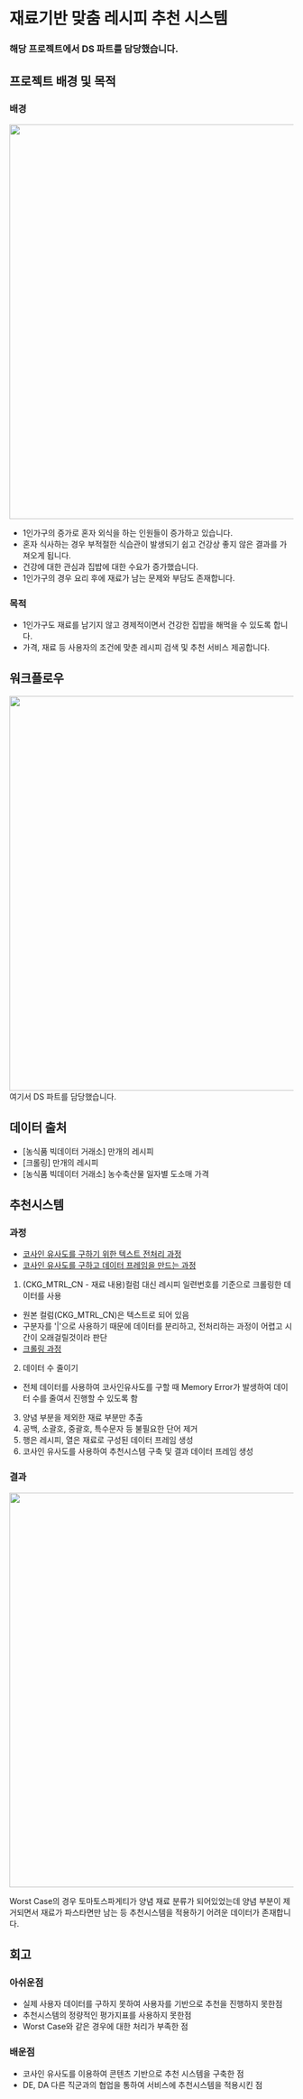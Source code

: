 # 재료기반 맞춤 레시피 추천 시스템
### 해당 프로젝트에서 DS 파트를 담당했습니다.


## 프로젝트 배경 및 목적
### 배경
<img width=700 src = "https://user-images.githubusercontent.com/60374463/196422065-814aeb5a-ba28-42d7-94dc-16fa262462ef.png">
<!--![image](https://user-images.githubusercontent.com/60374463/196422065-814aeb5a-ba28-42d7-94dc-16fa262462ef.png)-->

- 1인가구의 증가로 혼자 외식을 하는 인원들이 증가하고 있습니다.
- 혼자 식사하는 경우 부적절한 식습관이 발생되기 쉽고 건강상 좋지 않은 결과를 가져오게 됩니다.
- 건강에 대한 관심과 집밥에 대한 수요가 증가했습니다.
- 1인가구의 경우 요리 후에 재료가 남는 문제와 부담도 존재합니다.

### 목적
- 1인가구도 재료를 남기지 않고 경제적이면서 건강한 집밥을 해먹을 수 있도록 합니다.
- 가격, 재료 등 사용자의 조건에 맞춘 레시피 검색 및 추천 서비스 제공합니다.

## 워크플로우
<!--![image](https://user-images.githubusercontent.com/60374463/196422396-ad4e7895-1c09-4e09-96dc-488a87b69590.png)-->
<img width=700 src = "https://user-images.githubusercontent.com/60374463/196422396-ad4e7895-1c09-4e09-96dc-488a87b69590.png">
여기서 DS 파트를 담당했습니다.

## 데이터 출처
- [농식품 빅데이터 거래소] 만개의 레시피
- [크롤링] 만개의 레시피
- [농식품 빅데이터 거래소] 농수축산물 일자별 도소매 가격
## 추천시스템

### 과정
- [코사인 유사도를 구하기 위한 텍스트 전처리 과정](DS/recommendation_system/cosine_similarity_ingredient_preprocessing.ipynb)
- [코사인 유사도를 구하고 데이터 프레임을 만드는 과정](DS/recommendation_system/make_cosine_similarity.ipynb)
1. (CKG_MTRL_CN - 재료 내용)컬럼 대신 레시피 일련번호를 기준으로 크롤링한 데이터를 사용
  - 원본 컬럼(CKG_MTRL_CN)은 텍스트로 되어 있음
  - 구분자를 '|'으로 사용하기 때문에 데이터를 분리하고, 전처리하는 과정이 어렵고 시간이 오래걸릴것이라 판단
  - [크롤링 과정](DS/ingredient_crawling.py)
2. 데이터 수 줄이기
  - 전체 데이터를 사용하여 코사인유사도를 구할 때 Memory Error가 발생하여 데이터 수를 줄여서 진행할 수 있도록 함
3. 양념 부분을 제외한 재료 부분만 추출
4. 공백, 소괄호, 중괄호, 특수문자 등 불필요한 단어 제거
5. 행은 레시피, 열은 재료로 구성된 데이터 프레임 생성
6. 코사인 유사도를 사용하여 추천시스템 구축 및 결과 데이터 프레임 생성
### 결과
<!--![image](https://user-images.githubusercontent.com/60374463/196422584-91dc72a2-59be-4358-9276-89d8286b0389.png)-->
<img width=700 src = "https://user-images.githubusercontent.com/60374463/196422584-91dc72a2-59be-4358-9276-89d8286b0389.png">

Worst Case의 경우 토마토스파게티가 양념 재료 분류가 되어있었는데 양념 부분이 제거되면서 재료가 파스타면만 남는 등 추천시스템을 적용하기 어려운 데이터가 존재합니다.

## 회고
### 아쉬운점
- 실제 사용자 데이터를 구하지 못하여 사용자를 기반으로 추천을 진행하지 못한점
- 추천시스템의 정량적인 평가지표를 사용하지 못한점
- Worst Case와 같은 경우에 대한 처리가 부족한 점

### 배운점

- 코사인 유사도를 이용하여 콘텐츠 기반으로 추천 시스템을 구축한 점
- DE, DA 다른 직군과의 협업을 통하여 서비스에 추천시스템을 적용시킨 점



